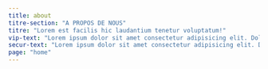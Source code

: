 ```yaml
---
title: about
titre-section: "A PROPOS DE NOUS"
titre: "Lorem est facilis hic laudantium tenetur voluptatum!"
vip-text: "Lorem ipsum dolor sit amet consectetur adipisicing elit. Dolorem nobis ipsum, molestias aut deleniti odio reiciendis eaque praesentium veniam quam."
secur-text: "Lorem ipsum dolor sit amet consectetur adipisicing elit. Dolorem nobis ipsum, molestias aut deleniti odio reiciendis eaque praesentium veniam quam."
page: "home"
---
```

